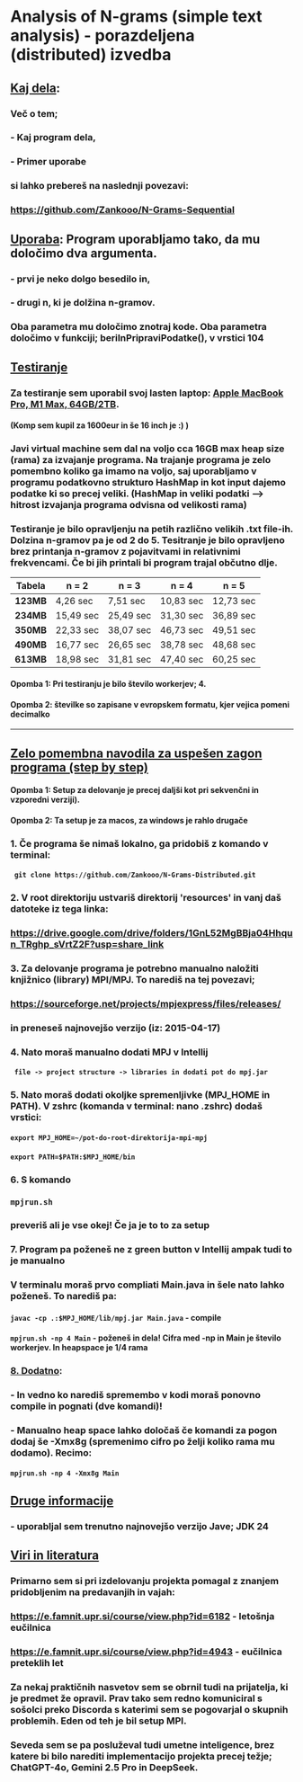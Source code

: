 # Analysis of N-grams (simple text analysis) - porazdeljena (distributed) izvedba

## <ins>Kaj dela</ins>:
### Več o tem; 
### - Kaj program dela, 

### - Primer uporabe 
### si lahko prebereš na naslednji povezavi:
### https://github.com/Zankooo/N-Grams-Sequential

## <ins>Uporaba</ins>: Program uporabljamo tako, da mu določimo dva argumenta.
### - prvi je neko dolgo besedilo in,
### - drugi n, ki je dolžina n-gramov.
### Oba parametra mu določimo znotraj kode. Oba parametra določimo v funkciji; beriInPripraviPodatke(), v vrstici 104

## <ins> Testiranje </ins>
### Za testiranje sem uporabil svoj lasten laptop: <ins>Apple MacBook Pro, M1 Max, 64GB/2TB</ins>.
#### (Komp sem kupil za 1600eur in še 16 inch je :) )
### Javi virtual machine sem dal na voljo cca 16GB max heap size (rama) za izvajanje programa. Na trajanje programa je zelo pomembno koliko ga imamo na voljo, saj uporabljamo v programu podatkovno strukturo HashMap in kot input dajemo podatke ki so precej veliki. (HashMap in veliki podatki --> hitrost izvajanja programa odvisna od velikosti rama)</ins>
### Testiranje je bilo opravljenju na petih različno velikih .txt file-ih. Dolzina n-gramov pa je od 2 do 5. Tesitranje je bilo opravljeno brez printanja n-gramov z pojavitvami in relativnimi frekvencami. Če bi jih printali bi program trajal občutno dlje.



| Tabela    | n = 2     | n = 3     | n = 4     | n = 5     |
|-----------|-----------|-----------|-----------|-----------|
| **123MB** | 4,26 sec  | 7,51 sec  | 10,83 sec | 12,73 sec |
| **234MB** | 15,49 sec | 25,49 sec | 31,30 sec | 36,89 sec |
| **350MB** | 22,33 sec | 38,07 sec | 46,73 sec | 49,51 sec |
| **490MB** | 16,77 sec | 26,65 sec | 38,78 sec | 48,68 sec |
| **613MB** | 18,98 sec | 31,81 sec | 47,40 sec | 60,25 sec |

#### Opomba 1: Pri testiranju je bilo število workerjev; 4. 
#### Opomba 2: številke so zapisane v evropskem formatu, kjer vejica pomeni decimalko
<hr>

## <ins>Zelo pomembna navodila za uspešen zagon programa (step by step)</ins>
#### Opomba 1: Setup za delovanje je precej daljši kot pri sekvenčni in vzporedni verziji).
#### Opomba 2: Ta setup je za macos, za windows je rahlo drugače

### 1. Če programa še nimaš lokalno, ga pridobiš z komando v terminal:
#### ` git clone https://github.com/Zankooo/N-Grams-Distributed.git`
### 2. V root direktoriju ustvariš direktorij 'resources' in vanj daš datoteke iz tega linka:
### https://drive.google.com/drive/folders/1GnL52MgBBja04Hhqun_TRghp_sVrtZ2F?usp=share_link
### 3. Za delovanje programa je potrebno manualno naložiti knjižnico (library) MPI/MPJ. To narediš na tej povezavi; 
### https://sourceforge.net/projects/mpjexpress/files/releases/ 
### in preneseš najnovejšo verzijo (iz: 2015-04-17)
### 4. Nato moraš manualno dodati MPJ v Intellij 
#### ` file -> project structure -> libraries in dodati pot do mpj.jar`
### 5. Nato moraš dodati okoljke spremenljivke (MPJ_HOME in PATH). V zshrc (komanda v terminal: nano .zshrc) dodaš vrstici:
#### `export MPJ_HOME=~/pot-do-root-direktorija-mpi-mpj` 
#### `export PATH=$PATH:$MPJ_HOME/bin`
### 6. S komando 
### `mpjrun.sh`
### preveriš ali je vse okej! Če ja je to to za setup
### 7. Program pa poženeš ne z green button v Intellij ampak tudi to je manualno
### V terminalu moraš prvo compliati Main.java in šele nato lahko poženeš. To narediš pa:
#### `javac -cp .:$MPJ_HOME/lib/mpj.jar Main.java` - compile
#### `mpjrun.sh -np 4 Main` - poženeš in dela! Cifra med -np in Main je število workerjev. In heapspace je 1/4 rama
### <ins>8. Dodatno</ins>: 
### - In vedno ko narediš spremembo v kodi moraš ponovno compile in pognati (dve komandi)!
### - Manualno heap space lahko določaš če komandi za pogon dodaj še -Xmx8g (spremenimo cifro po želji koliko rama mu dodamo). Recimo:
#### `mpjrun.sh -np 4 -Xmx8g Main`  


## <ins>Druge informacije</ins>
### - uporabljal sem trenutno najnovejšo verzijo Jave; JDK 24



## <ins>Viri in literatura</ins>
### Primarno sem si pri izdelovanju projekta pomagal z znanjem pridobljenim na predavanjih in vajah:
### https://e.famnit.upr.si/course/view.php?id=6182 - letošnja eučilnica
### https://e.famnit.upr.si/course/view.php?id=4943 - eučilnica preteklih let
### Za nekaj praktičnih nasvetov sem se obrnil tudi na prijatelja, ki je predmet že opravil. Prav tako sem redno komuniciral s sošolci preko Discorda s katerimi sem se pogovarjal o skupnih problemih. Eden od teh je bil setup MPI.
### Seveda sem se pa posluževal tudi umetne inteligence, brez katere bi bilo narediti implementacijo projekta precej težje; ChatGPT-4o, Gemini 2.5 Pro in DeepSeek.

